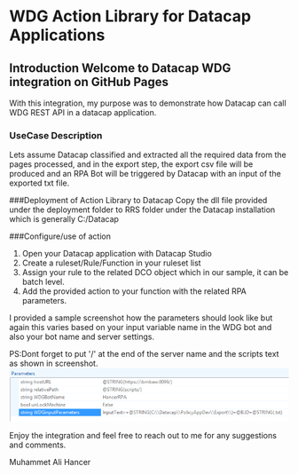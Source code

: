 <h1>WDG Action Library for Datacap Applications</h1>

<h2>Introduction Welcome to Datacap WDG integration on GitHub Pages</h2>
With this integration, my purpose was to demonstrate how Datacap can call WDG REST API in a datacap application. 

### UseCase Description
Lets assume Datacap classified and extracted all the required data from the pages processed, and in the export step, the export csv file will be produced and an RPA Bot will be triggered by Datacap with an input of the exported txt file.

###Deployment of Action Library to Datacap
Copy the dll file provided under the deployment folder to RRS folder under the Datacap installation which is generally C:/Datacap

###Configure/use of action
1. Open your Datacap application with Datacap Studio
2. Create a ruleset/Rule/Function in your ruleset list
3. Assign your rule to the related DCO object which in our sample, it can be batch level.
3. Add the provided action to your function with the related RPA parameters.

I provided a sample screenshot how the parameters should look like but again this varies based on your input variable name in the WDG bot and also your bot name and server settings. 

PS:Dont forget to put '/' at the end of the server name and the scripts text as shown in screenshot. 
<br/>
![Sample Screenshot](https://github.com/alihancer/Hancer-WDG/blob/main/WDGIntegration%20Action%20Library/Deployment/DStudio%20ActionScreenhotCapture.PNG)

Enjoy the integration and feel free to reach out to me for any suggestions and comments.

Muhammet Ali Hancer
